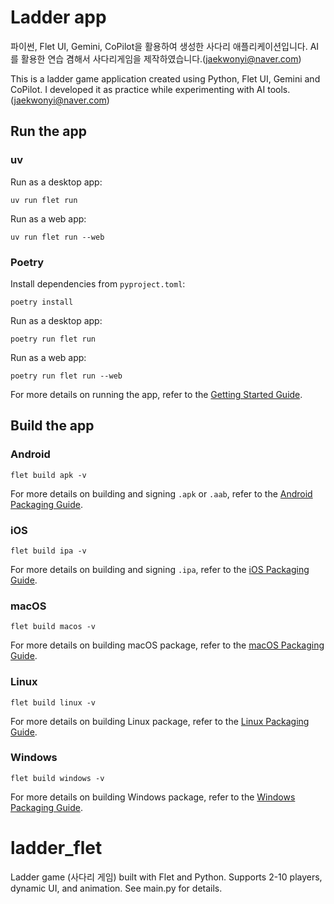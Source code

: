 # Ladder app
파이썬, Flet UI, Gemini, CoPilot을 활용하여 생성한 사다리 애플리케이션입니다.
AI를 활용한 연습 겸해서 사다리게임을 제작하였습니다.(jaekwonyi@naver.com)

This is a ladder game application created using Python, Flet UI, Gemini and CoPilot. I developed it as practice while experimenting with AI tools.(jaekwonyi@naver.com)

## Run the app
 
### uv

Run as a desktop app:

```
uv run flet run
```

Run as a web app:

```
uv run flet run --web
```

### Poetry

Install dependencies from `pyproject.toml`:

```
poetry install
```

Run as a desktop app:

```
poetry run flet run
```

Run as a web app:

```
poetry run flet run --web
```

For more details on running the app, refer to the [Getting Started Guide](https://flet.dev/docs/getting-started/).

## Build the app

### Android

```
flet build apk -v
```

For more details on building and signing `.apk` or `.aab`, refer to the [Android Packaging Guide](https://flet.dev/docs/publish/android/).

### iOS

```
flet build ipa -v
```

For more details on building and signing `.ipa`, refer to the [iOS Packaging Guide](https://flet.dev/docs/publish/ios/).

### macOS

```
flet build macos -v
```

For more details on building macOS package, refer to the [macOS Packaging Guide](https://flet.dev/docs/publish/macos/).

### Linux

```
flet build linux -v
```

For more details on building Linux package, refer to the [Linux Packaging Guide](https://flet.dev/docs/publish/linux/).

### Windows

```
flet build windows -v
```

For more details on building Windows package, refer to the [Windows Packaging Guide](https://flet.dev/docs/publish/windows/).

# ladder_flet
Ladder game (사다리 게임) built with Flet and Python. Supports 2-10 players, dynamic UI, and animation. See main.py for details.
